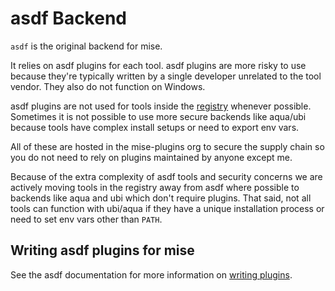 # asdf Backend

`asdf` is the original backend for mise.

It relies on asdf plugins for each tool. asdf plugins are more risky to use because they're typically written by a single developer unrelated to the tool vendor. They also do not function on Windows.

asdf plugins are not used for tools inside the [registry](https://github.com/jdx/mise/blob/main/registry.toml) whenever possible. Sometimes it is not possible to use more secure backends like aqua/ubi because tools have complex install setups or need to export env vars.

All of these are hosted in the mise-plugins org to secure the supply chain so you do not need to rely on plugins maintained by anyone except me.

Because of the extra complexity of asdf tools and security concerns we are actively moving tools in
the registry away from asdf where possible to backends like aqua and ubi which don't require plugins.
That said, not all tools can function with ubi/aqua if they have a unique installation process or
need to set env vars other than `PATH`.

## Writing asdf plugins for mise

See the asdf documentation for more information on [writing plugins](https://asdf-vm.com/plugins/create.html).
